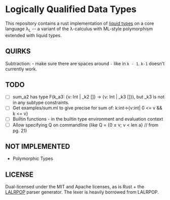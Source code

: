 Logically Qualified Data Types
==============================

This repository contains a rust implementation of [liquid
types](http://goto.ucsd.edu/~rjhala/liquid/liquid_types.pdf) on a core
language λ<sub>L</sub> -- a variant of the λ-calculus with ML-style
polymorphism extended with liquid types.

QUIRKS
------

Subtraction: - make sure there are spaces around `-` like in `k - 1`. `k-1` doesn't currently work.


TODO
----

- [ ] sum_a2 has type F(k_a3: {ν: Int | _k2 []} → {ν: Int | _k3 []}), but _k3 is not in any subtype constraints.
- [ ] Get examples/sum.ml to give precise for sum of: k:int->{v:int| 0 <= v && k <= v}
- [ ] Builtin functions - in the builtin type environment and evaluation context
- [ ] Allow specifying Q on commandline (like Q = {0 ≤ ν; ν < len a} // from pg. 21)

NOT IMPLEMENTED
---------------

- Polymorphic Types


LICENSE
-------

Dual-licensed under the MIT and Apache licenses, as is Rust + the
[LALRPOP](https://github.com/nikomatsakis/lalrpop) parser generator.
The lexer is heavily borrowed from LALRPOP.
